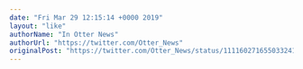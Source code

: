 ```yaml
---
date: "Fri Mar 29 12:15:14 +0000 2019"
layout: "like"
authorName: "In Otter News"
authorUrl: "https://twitter.com/Otter_News"
originalPost: "https://twitter.com/Otter_News/status/1111602716550332416"
---
```

